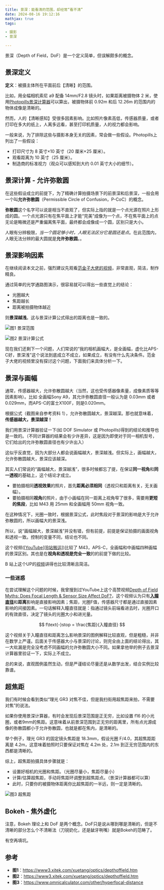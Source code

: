 ```yaml
---
title: 景深：能看清的范围，却经常“看不清”
date: 2024-08-16 19:12:16
mathjax: true
tags:

- 摄影
- 景深

---
```


景深（Depth of Field，DoF）是一个定义简单，但误解颇多的概念。

## 景深定义

**定义**：被摄主体所在平面前后【清晰】的范围。

比如，用全幅相机索尼 a9 配备 14mm/F2.8 镜头时，如果距离被摄物体 2 米，使用[Photopills景深计算器][photopills景深计算器]可以算出，被摄物体前 0.92m 和后 12.26m 的范围内的物体成像是清晰的。

然而，人的【清晰感知】受很多因素影响。比如照片像素高低，传感器质量，或者打印在多大的纸上，人离多远看，甚至打印机质量，人的视力都会影响。

一般来说，为了排除这些与摄影本身无关的因素，常会做一些假设。Photopills上列出了一些假设：

- 打印尺寸为 8 英寸×10 英寸（20 厘米×25 厘米）。
- 观看距离为 10 英寸（25 厘米）。
- 制造商的标准视力（观众可以感知到大约 0.01 英寸大小的细节）。

<!-- more -->

## 景深计算 - 允许弥散圆

在这些假设成立的前提下，为了精确计算拍摄场景下的前景深和后景深，一般会用一个叫**允许弥散圆**（Permissible Circle of Confusion，P-CoC）的概念。

**弥散圆**这个名字可以说是相当不直观了，但实际上指的就是一个点光源在照片上形成的圆。一个点光源只有在焦平面上才能“完美”成像为一个点，不在焦平面上的点无论是略微还是严重偏离焦平面，最终都会成像成一个圆，区别只是大小。

人眼有分辨极限，*当一个圆足够小时，人眼无法区分它是圆还是点*。在此范围内，人眼无法分辨的最大圆就是**允许弥散圆**。。

## 景深影响因素

在继续阅读本文之前，强烈建议先观看[范金子大佬的视频][fanjinzi]，非常直观，简洁，制作精良。

通过简单的光学通路图演示，很容易就可以得出一些直觉上的结论：

- 光圈越大
- 焦距越长
- 距离被拍摄物体越近

则**景深越浅**。这与景深计算公式得出的距离也是一致的。

![图1 景深范围](/images/dof_fig.jpg)

![图2 景深计算公式](/images/dof_formula.jpg)

现在我们还剩下一个问题，人们常说的“我的相机画幅大，是全画幅，虚化比APS-C好，景深浅”这个说法到底成立不成立，如果成立，有没有什么先决条件。范金子大佬的视频里没有探讨这个问题，下面我们来具体分析一下。

## 景深与画幅

通常，传感器越大，允许弥散圆越大（当然，这也受传感器像素量，成像素质等等因素影响）。比如 全画幅Sony A9，其允许弥散圆直径一般认为是 0.03mm 或者 0.029mm，而APS-C的富士X100F，则是0.020mm。

根据公式（截图来自参考资料 1），允许弥散圆越大，景深越深。那也就意味着，**传感器越大，景深越深！**

我们用景深计算器验证一下(如 DOF Simulator 或 Photopills)得到的结论和推导也是一致的。（不同计算器的结果会有少许差异，这是因为即使对于同一相机型号，它们给出的允许弥散圆直径也有少许出入）

这似乎反直觉，因为大部分人都会说画幅越大，景深越浅。但实际上，画幅越大，允许弥散圆越大，景深应该越深。

其实人们常说的“画幅越大，景深越浅”，很多时候都忘了提，在保证**同一视角**和**同一透视**的基础上，这个结论才成立。

- 要拍摄相同**透视效果**的照片，首先**距离必须相同**（透视只和距离有关，无关画幅）。
- 要拍摄相同**视角**的照片，由于小画幅在同一距离上视角窄了很多，需要用**更短的焦段**，比如 M43 用 25mm 和全画幅用 50mm 视角一致。

在这种情况下，光圈一致时，根据景深公式，此时焦段对于景深的影响是大于允许弥散圆的，所以画幅大的景深浅。

所以，说“画幅越大，景深越浅”并没有错，但有前提，前提是保证拍摄的画面视角和透视一致。控制的变量不同，结论也不同。

这个视频([[YouTube][sensor-size-ytb]][[B站搬运][sensor-size-bil]])比较了 M43，APS-C，全画幅和中画幅四种画幅的景深区别。其也是在**视角和透视是完全一致**的的前提下做的比较。

B 站上这个UP的[视频][sensor-size-bil-ori]讲得也比较清晰且简洁。

### 一些迷惑

在尝试理解这个问题的时候，我曾搜到过YouTube上这个高赞视频[Depth of Field Myths: Does Focal Length & Sensor Size Affect DoF?][focal-length-sensor-size]，这个视频认为只有[**入瞳直径**][entrance-pupil]和**距离**影响是直接影响因素；焦距，光圈F值，传感器尺寸都是通过直接因素影响的间接因素。一句话解释入瞳直径就是：指通过镜头前端看进去时，光圈开口的有效直径，决定了镜头的光圈大小和进光量。

$$
f\text{-}stop = \frac{焦距}{入瞳直径}
$$

这个视频关于入瞳直径和距离怎么影响景深的图例解释比较直观，但是粗糙，并非在数学上严谨。后面关于传感器大小与景深的讨论，则完全由上面的结论得出，其一大纰漏是完全没考虑不同画幅的允许弥散圆大小不同。如果拿他举的例子去景深计算器里验证一下，实际上不成立。

总的来说，直观图例虽然生动，但是严谨结论尽量还是从数学出发，结合实例比较靠谱。

## 超焦距

我们有时候会看到类似“理光 GR3 对焦不佳，但是我扫街用超焦距来拍，不需要对焦”的说法。

如果你使用景深计算器，有时会发现后景深范围是正无穷，比如设置 f16 的小光圈，或者9mm的焦距。这意味着从前景深范围到正无穷的距离里，所有点光源成像的弥散圆都小于允许弥散圆，也就是都在焦内，是清晰的。

举个例子，理光 GR3 的固定镜头焦距是 18.3mm，假设光圈 F/4.0，其超焦距距离是 4.2m，这意味着拍照时只要保证对焦在 4.2m 处，2.1m 到正无穷范围内的东西都是清晰的。

综上，超焦距拍摄具体步骤就是：

- 设置好相机的光圈和焦距。（光圈尽量小，焦距尽量小）
- 计算/估算超焦距，手动将焦距环调整到超焦距点。（景深计算器都可以算）
- 此时，只要你的被摄物体距离你比超焦距的一半远，则一定是清晰的。

![图3 超焦距](/images/dof_hyperfocal.jpg)

## Bokeh - 焦外虚化

注意，Bokeh 理论上和 DoF 是两个概念。DoF只是说从哪到哪是清晰的，但是不清晰的部分怎么个不清晰法（刀锐奶化，还是龇牙咧嘴）就是Bokeh的范畴了。

有空再填坑。

## 参考

- **图1**：<https://www3.xitek.com/xuetang/optics/depthoffield.htm>
- **图2**：<https://www3.xitek.com/xuetang/optics/depthoffield.htm>
- **图3**：<https://www.omnicalculator.com/other/hyperfocal-distance>

[fanjinzi]: https://www.bilibili.com/festival/jzj2023?bvid=BV1t24y1k7Ye
[focal-length-sensor-size]: https://www.youtube.com/watch?v=1bzHn2cKwLI
[entrance-pupil]:https://en.wikipedia.org/wiki/Entrance_pupil
[photopills景深计算器]: https://www.photopills.com/calculators/dof
[sensor-size-ytb]: https://www.youtube.com/watch?v=DnbIi6kNw3A
[sensor-size-bil]: https://www.bilibili.com/video/BV1oM4m1o7N5
[sensor-size-bil-ori]: https://www.bilibili.com/video/BV1h94y1L7DR
